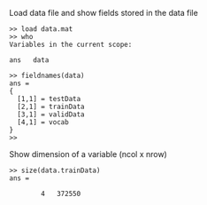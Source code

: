 Load data file and show fields stored in the data file

    >> load data.mat
    >> who
    Variables in the current scope:

    ans   data

    >> fieldnames(data)
    ans =
    {
      [1,1] = testData
      [2,1] = trainData
      [3,1] = validData
      [4,1] = vocab
    }
    >>

Show dimension of a variable (ncol x nrow)

    >> size(data.trainData)
    ans =

            4   372550
            
            
